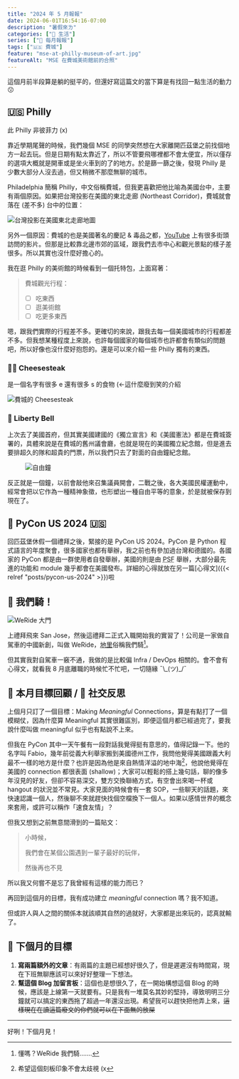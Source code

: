 ```yaml
---
title: "2024 年 5 月報報"
date: 2024-06-01T16:54:16-07:00
description: "暑假來ㄌ"
categories: ["🍫 生活"]
series: ["📰 每月報報"]
tags: ["🇺🇸 費城"]
feature: "mse-at-philly-museum-of-art.jpg"
featureAlt: "MSE 在費城美術館前的合照"
---
```


這個月前半段算是躺的挺平的，但還好寫這篇文的當下算是有找回一點生活的動力 😗

## 🇺🇸 Philly

此 Philly 非彼菲力 (x)

靠近學期尾聲的時候，我們幾個 MSE 的同學突然想在大家離開匹茲堡之前找個地方一起去玩。但是日期有點太靠近了，所以不管要飛哪裡都不會太便宜，所以僅存的選項大概就是開車或是坐火車到的了的地方。於是篩一篩之後，發現 Philly 是少數大部分人沒去過，但又稍微不那麼無聊的城市。

Philadelphia 簡稱 Philly，中文俗稱費城，但我更喜歡把他比喻為美國台中，主要有兩個原因。如果把台灣投影在美國的東北走廊 (Northeast Corridor)，費城就會落在 (差不多) 台中的位置：

![台灣投影在美國東北走廊地圖](northeast-corridor-map.jpg "Source: [The True Size Of ...](<https://www.thetruesize.com/#?borders=1~!MTMxNDczOTY.MTI3NjY0NjM*MTA3OTkzNjY(MTAwMTQzOTM~!TW*MTI3NjEwNTE.MTk0MDgxNDM(MjA5)Mw>)")

另外一個原因：費城的也是美國著名的慶記 & 毒品之都，[YouTube](https://www.youtube.com/results?search_query=philadelphia+street) 上有很多街頭訪問的影片。但那是比較靠北邊市郊的區域，跟我們去市中心和觀光景點的樣子差很多。所以其實也沒什麼好擔心的。

我在逛 Philly 的美術館的時候看到一個托特包，上面寫著：

> 費城觀光行程：
>
> - [ ] 吃東西
> - [ ] 逛美術館
> - [ ] 吃更多東西

嗯，跟我們實際的行程差不多。更確切的來說，跟我去每一個美國城市的行程都差不多。但我想某種程度上來說，也許每個國家的每個城市也許都會有類似的問題吧，所以好像也沒什麼好抱怨的。還是可以來介紹一些 Philly 獨有的東西。

### 🧀🥩 Cheesesteak

是一個名字有很多 e 還有很多 s 的食物 (←這什麼廢到笑的介紹

![費城的 Cheesesteak](cheesesteak.jpg "可以想像成 Subway 的牛肉潛艇堡，然後把蔬菜換成大量的起司，又油又肥<br/>建議搭配超大杯的可樂，保證血糖破表 👍🏻")

### 🔔 Liberty Bell

上次去了美國首府，但其實美國建國的《獨立宣言》和《美國憲法》都是在費城簽署的，具體來說是在費城的舊州議會廳，也就是現在的美國獨立紀念館，但是進去要排超久的隊和超貴的門票，所以我們只去了對面的自由鐘紀念館。

<figure>
    <img class="mx-auto my-0 rounded-md max-h-96" src="liberty-bell.jpg" alt="自由鐘" loading="lazy">
</figure>

反正就是一個鐘，以前會敲他來召集議員開會，二戰之後，各大美國民權運動中，經常會把以它作為一種精神象徵，也形塑出一種自由平等的意象，於是就被保存到現在了。

## 🐍 PyCon US 2024 🇺🇸

回匹茲堡休假一個禮拜之後，緊接的是 PyCon US 2024。PyCon 是 Python 程式語言的年度聚會，很多國家也都有舉辦，我之前也有參加過台灣和德國的。各國家的 PyCon 都是由一群使用者自發舉辦，美國的則是由 <abbr title="Python Software Foundation">PSF</abbr> 舉辦，大部分最先進的功能和 module 幾乎都會在美國發布。詳細的心得就放在另一篇[心得文]({{< relref "posts/pycon-us-2024" >}})啦

## 🚙 我們騎！

![WeRide 大門](we-ride.jpg)

上禮拜飛來 San Jose，然後這禮拜二正式入職開始我的實習了！公司是一家做自駕車的中國新創，叫做 WeRide，[地里](https://www.1point3acres.com/)俗稱我們騎[^1]。

但其實我對自駕車一竅不通，我做的是比較偏 Infra / DevOps 相關的。會不會有心得文，就看我 8 月底離職的時候忙不忙吧，一切隨緣 ¯\\\_(ツ)\_/¯

[^1]: 懂嗎？WeRide 我們騎.......

## 🎯 本月目標回顧 / 👔 社交反思

上個月只訂了一個目標：Making *Meaningful* Connections，算是有點打了一個模糊仗，因為什麼算 Meaningful 其實很難區別，即便這個月都已經過完了，要我說什麼叫做 meaningful 似乎也有點說不上來。

但我在 PyCon 其中一天午餐有一段對話我覺得挺有意思的，值得記錄一下。他的名字叫 Fabio，幾年前從義大利舉家搬到美國德州工作，我問他覺得美國跟義大利最不一樣的地方是什麼？也許是因為他是來自熱情洋溢的地中海[^2]，他說他覺得在美國的 connection 都很表面 (shallow)；大家可以輕鬆的搭上幾句話，聊的像多年沒見的好友，但卻不容易深交，雙方交換聯絡方式，有空會出來喝一杯或 hangout 的狀況並不常見。大家見面的時候會有一套 SOP，一些聊天的話題，來快速認識一個人，然後聊不來就趕快找個空檔換下一個人。如果以感情世界的概念來套用，或許可以稱作「速食友情」？

但我又想到之前無意間滑到的一篇貼文：

> 小時候，
>
> 我們會在某個公園遇到一輩子最好的玩伴，
>
> 然後再也不見

所以我又何嘗不是忘了我曾經有這樣的能力而已？

再回到這個月的目標，我有成功建立 *meaningful* connection 嗎？我不知道。

但或許人與人之間的關係本就該順其自然的過就好，大家都是出來玩的，認真就輸了。

[^2]: 希望這個刻板印象不會太歧視 (x

## 🎯 下個月的目標

1. **寫兩篇額外的文章**：有兩篇的主題已經想好很久了，但是遲遲沒有時間寫，現在下班無聊應該可以來好好整理一下想法。
2. **幫這個 Blog 加留言板**：這個也是想很久了，在一開始構想這個 Blog 的時候，應該是上線第一天就要有。只是我有一堆莫名其妙的堅持，導致明明三分鐘就可以搞定的東西拖了超過一年還沒出現。希望我可以趕快把他弄上來，~~這樣現在在讀這篇廢文的你們就可以在下面無的放屎~~

---

好咧！下個月見！
